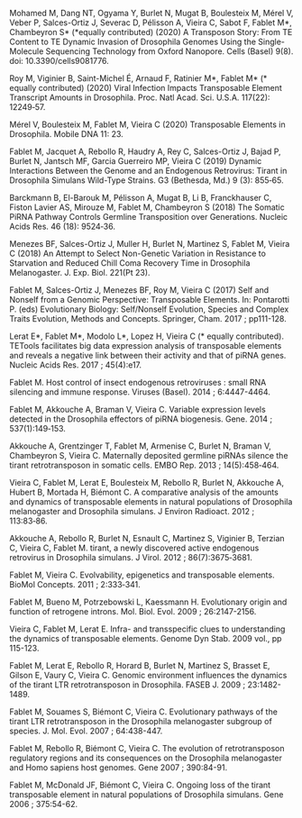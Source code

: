 Mohamed M, Dang NT, Ogyama Y, Burlet N, Mugat B, Boulesteix M, Mérel V, Veber P, Salces-Ortiz J, Severac D, Pélisson A, Vieira C, Sabot F, Fablet M\*, Chambeyron S\* (\*equally contributed) (2020) A Transposon Story: From TE Content to TE Dynamic Invasion of Drosophila Genomes Using the Single-Molecule Sequencing Technology from Oxford Nanopore. Cells (Basel) 9(8). doi: 10.3390/cells9081776.  
  
Roy M, Viginier B, Saint-Michel É, Arnaud F, Ratinier M*, Fablet M* (* equally contributed) (2020) Viral Infection Impacts Transposable Element Transcript Amounts in Drosophila. Proc. Natl Acad. Sci. U.S.A. 117(22): 12249‑57.  
  
Mérel V, Boulesteix M, Fablet M, Vieira C (2020) Transposable Elements in Drosophila. Mobile DNA 11: 23.  
  
Fablet M, Jacquet A, Rebollo R, Haudry A, Rey C, Salces-Ortiz J, Bajad P, Burlet N, Jantsch MF, Garcia Guerreiro MP, Vieira C (2019) Dynamic Interactions Between the Genome and an Endogenous Retrovirus: Tirant in Drosophila Simulans Wild-Type Strains. G3 (Bethesda, Md.) 9 (3): 855‑65.  
  
Barckmann B, El-Barouk M, Pélisson A, Mugat B, Li B, Franckhauser C, Fiston Lavier AS, Mirouze M, Fablet M, Chambeyron S (2018) The Somatic PiRNA Pathway Controls Germline Transposition over Generations. Nucleic Acids Res. 46 (18): 9524‑36.  
  
Menezes BF, Salces-Ortiz J, Muller H, Burlet N, Martinez S, Fablet M, Vieira C (2018) An Attempt to Select Non-Genetic Variation in Resistance to Starvation and Reduced Chill Coma Recovery Time in Drosophila Melanogaster. J. Exp. Biol. 221(Pt 23).  
  
Fablet M, Salces-Ortiz J, Menezes BF, Roy M, Vieira C (2017) Self and Nonself from a Genomic Perspective: Transposable Elements. In: Pontarotti P. (eds) Evolutionary Biology: Self/Nonself Evolution, Species and Complex Traits Evolution, Methods and Concepts. Springer, Cham. 2017 ; pp111-128.  
  
Lerat E*, Fablet M*, Modolo L*, Lopez H, Vieira C (* equally contributed). TETools facilitates big data expression analysis of transposable elements and reveals a negative link between their activity and that of piRNA genes. Nucleic Acids Res. 2017 ; 45(4):e17.  
  
Fablet M. Host control of insect endogenous retroviruses : small RNA silencing and immune response. Viruses (Basel). 2014 ; 6:4447-4464.  
  
Fablet M, Akkouche A, Braman V, Vieira C. Variable expression levels detected in the Drosophila effectors of piRNA biogenesis. Gene. 2014 ; 537(1):149‑153.  
  
Akkouche A, Grentzinger T, Fablet M, Armenise C, Burlet N, Braman V, Chambeyron S, Vieira C. Maternally deposited germline piRNAs silence the tirant retrotransposon in somatic cells. EMBO Rep. 2013 ; 14(5):458‑464.  
  
Vieira C, Fablet M, Lerat E, Boulesteix M, Rebollo R, Burlet N, Akkouche A, Hubert B, Mortada H, Biémont C. A comparative analysis of the amounts and dynamics of transposable elements in natural populations of Drosophila melanogaster and Drosophila simulans. J Environ Radioact. 2012 ; 113:83‑86.   
  
Akkouche A, Rebollo R, Burlet N, Esnault C, Martinez S, Viginier B, Terzian C, Vieira C, Fablet M. tirant, a newly discovered active endogenous retrovirus in Drosophila simulans. J Virol. 2012 ; 86(7):3675‑3681.  
  
Fablet M, Vieira C. Evolvability, epigenetics and transposable elements. BioMol Concepts. 2011 ; 2:333‑341.  
   
Fablet M, Bueno M, Potrzebowski L, Kaessmann H. Evolutionary origin and function of retrogene introns. Mol. Biol. Evol. 2009 ; 26:2147-2156.  
  
Vieira C, Fablet M, Lerat E. Infra- and transspecific clues to understanding the dynamics of transposable elements. Genome Dyn Stab. 2009 vol., pp 115-123.  
  
Fablet M, Lerat E, Rebollo R, Horard B, Burlet N, Martinez S, Brasset E, Gilson E, Vaury C, Vieira C. Genomic environment influences the dynamics of the tirant LTR retrotransposon in Drosophila. FASEB J. 2009 ; 23:1482-1489.  
  
Fablet M, Souames S, Biémont C, Vieira C. Evolutionary pathways of the tirant LTR retrotransposon in the Drosophila melanogaster subgroup of species. J. Mol. Evol. 2007 ; 64:438-447.  
  
Fablet M, Rebollo R, Biémont C, Vieira C. The evolution of retrotransposon regulatory regions and its consequences on the Drosophila melanogaster and Homo sapiens host genomes. Gene 2007 ; 390:84-91.   
  
Fablet M, McDonald JF, Biémont C, Vieira C. Ongoing loss of the tirant transposable element in natural populations of Drosophila simulans. Gene 2006 ; 375:54-62.  

